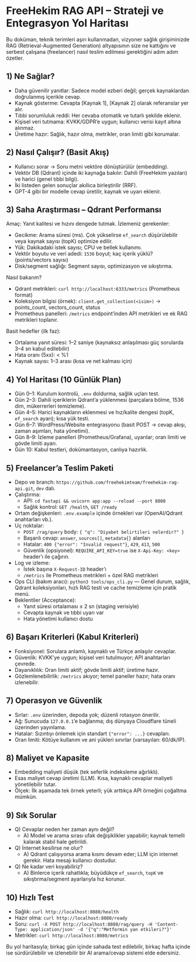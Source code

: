 # FreeHekim RAG API – Strateji ve Entegrasyon Yol Haritası

Bu doküman, teknik terimleri aşırı kullanmadan, vizyoner sağlık girişiminizde RAG (Retrieval-Augmented Generation) altyapısının size ne kattığını ve serbest çalışana (freelancer) nasıl teslim edilmesi gerektiğini adım adım özetler.

## 1) Ne Sağlar?
- Daha güvenilir yanıtlar: Sadece model ezberi değil; gerçek kaynaklardan doğrulanmış içerikle cevap.
- Kaynak gösterme: Cevapta [Kaynak 1], [Kaynak 2] olarak referanslar yer alır.
- Tıbbi sorumluluk reddi: Her cevaba otomatik ve tutarlı şekilde eklenir.
- Kişisel veri tutmama: KVKK/GDPR’e uygun; kullanıcı verisi kayıt altına alınmaz.
- Üretime hazır: Sağlık, hazır olma, metrikler, oran limiti gibi korumalar.

## 2) Nasıl Çalışır? (Basit Akış)
- Kullanıcı sorar → Soru metni vektöre dönüştürülür (embedding).
- Vektör DB (Qdrant) içinde iki kaynağa bakılır: Dahili (FreeHekim yazıları) ve harici (genel tıbbi bilgi).
- İki listeden gelen sonuçlar akıllıca birleştirilir (RRF).
- GPT-4 gibi bir modelle cevap üretilir, kaynak ve uyarı eklenir.

## 3) Saha Araştırması – Qdrant Performansı
Amaç: Yanıt kalitesi ve hızını dengede tutmak. İzlemeniz gerekenler:
- Gecikme: Arama süresi (ms). Çok yükselirse `ef_search` düşürülebilir veya kaynak sayısı (topK) optimize edilir.
- Yük: Dakikadaki istek sayısı; CPU ve bellek kullanımı.
- Vektör boyutu ve veri adedi: `1536` boyut; kaç içerik yüklü? (points/vectors sayısı)
- Disk/segment sağlığı: Segment sayısı, optimizasyon ve sıkıştırma.

Nasıl bakarım?
- Qdrant metrikleri: `curl http://localhost:6333/metrics` (Prometheus format)
- Koleksiyon bilgisi (örnek): `client.get_collection(<isim>)` → points_count, vectors_count, status
- Prometheus panelleri: `/metrics` endpoint’inden API metrikleri ve ek RAG metrikleri toplanır.

Basit hedefler (ilk faz):
- Ortalama yanıt süresi: 1–2 saniye (kaynaksız anlaşılması güç sorularda 3–4 sn kabul edilebilir)
- Hata oranı (5xx): < %1
- Kaynak sayısı: 1–3 arası (kısa ve net kalması için)

## 4) Yol Haritası (10 Günlük Plan)
- Gün 0–1: Kurulum kontrolü, `.env` doldurma, sağlık uçları test.
- Gün 2–3: Dahili içeriklerin Qdrant’a yüklenmesi (parçalara bölme, 1536 dim, mükerrerleri temizleme).
- Gün 4–5: Harici kaynakların eklenmesi ve hız/kalite dengesi (topK, `ef_search` ayarı); kısa yük testi.
- Gün 6–7: WordPress/Website entegrasyonu (basit POST → cevap akışı, zaman aşımları, hata yönetimi).
- Gün 8–9: İzleme panelleri (Prometheus/Grafana), uyarılar; oran limiti ve gövde limiti ayarı.
- Gün 10: Kabul testleri, dokümantasyon, canlıya hazırlık.

## 5) Freelancer’a Teslim Paketi
- Depo ve branch: `https://github.com/freehekimteam/freehekim-rag-api.git`, `dev` dalı.
- Çalıştırma:
  - API: `cd fastapi && uvicorn app:app --reload --port 8080`
  - Sağlık kontrol: `GET /health`, `GET /ready`
- Ortam değişkenleri: `.env.example` içinde örnekleri var (OpenAI/Qdrant anahtarları vb.).
- Uç noktalar:
  - `POST /rag/query` body: `{ "q": "Diyabet belirtileri nelerdir?" }`
  - Başarılı cevap: `answer`, `sources[]`, `metadata{}` alanları
  - Hatalar: `400 {"error": "Invalid request"}`, `429`, `413`, `500`
  - Güvenlik (opsiyonel): `REQUIRE_API_KEY=true` ise `X-Api-Key: <key>` header’ı ile çağırın.
- Log ve izleme:
  - İstek başına `X-Request-ID` header’ı
  - `/metrics` ile Prometheus metrikleri + özel RAG metrikleri
- Ops CLI (bakım aracı): `python3 tools/ops_cli.py` — Genel durum, sağlık, Qdrant koleksiyonları, hızlı RAG testi ve cache temizleme için pratik menü.
- Beklentiler (Acceptance):
  - Yanıt süresi ortalaması ≤ 2 sn (staging verisiyle)
  - Cevapta kaynak ve tıbbi uyarı var
  - Hata yönetimi kullanıcı dostu

## 6) Başarı Kriterleri (Kabul Kriterleri)
- Fonksiyonel: Sorulara anlamlı, kaynaklı ve Türkçe anlaşılır cevaplar.
- Güvenlik: KVKK’ye uygun; kişisel veri tutulmuyor; API anahtarları çevrede.
- Dayanıklılık: Oran limiti aktif; gövde limiti aktif; üretime hazır.
- Gözlemlenebilirlik: `/metrics` akıyor; temel paneller hazır; hata oranı izlenebilir.

## 7) Operasyon ve Güvenlik
- Sırlar: `.env` üzerinden, depoda yok; düzenli rotasyon önerilir.
- Ağ: Sunucuda `127.0.0.1`’e bağlanma; dış dünyaya Cloudflare tüneli üzerinden yayınlama.
- Hatalar: Sızıntıyı önlemek için standart `{"error": ...}` cevapları.
- Oran limiti: Kötüye kullanım ve ani yükleri sınırlar (varsayılan: 60/dk/IP).

## 8) Maliyet ve Kapasite
- Embedding maliyeti düşük (tek seferlik indeksleme ağırlıklı).
- Esas maliyet cevap üretimi (LLM). Kısa, kaynaklı cevaplar maliyeti yönetilebilir tutar.
- Ölçek: İlk aşamada tek örnek yeterli; yük arttıkça API örneğini çoğaltma mümkün.

## 9) Sık Sorular
- Q) Cevaplar neden her zaman aynı değil?
  - A) Model ve arama sırası ufak değişiklikler yapabilir; kaynak temelli kalarak stabil hale getirildi.
- Q) İnternet kesilirse ne olur?
  - A) Qdrant çalışıyorsa arama kısmı devam eder; LLM için internet gerekir. Hata mesajı kullanıcı dostudur.
- Q) Ne kadar veri koyabiliriz?
  - A) Binlerce içerik rahatlıkla; büyüdükçe `ef_search`, `topK` ve sıkıştırma/segment ayarlarıyla hız korunur.

## 10) Hızlı Test
- Sağlık: `curl http://localhost:8080/health`
- Hazır olma: `curl http://localhost:8080/ready`
- Soru: `curl -X POST http://localhost:8080/rag/query -H 'Content-Type: application/json' -d '{"q":"Metformin yan etkileri?"}'`
- Metrikler: `curl http://localhost:8080/metrics`

Bu yol haritasıyla; birkaç gün içinde sahada test edilebilir, birkaç hafta içinde ise sürdürülebilir ve izlenebilir bir AI arama/cevap sistemi elde edersiniz.
